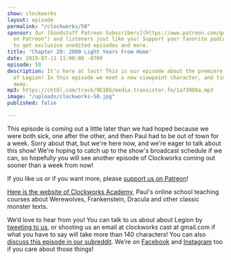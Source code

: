 ```yaml
---
show: clockworks
layout: episode
permalink: "/clockworks/50"
sponsor: Our [Goodstuff Patreon Subscribers](https://www.patreon.com/goodstuff "Goodstuff
  on Patreon") and listeners just like you! Support your favorite podcasts directly
  to get exclusive unedited episodes and more.
title: 'Chapter 20: 2000 Light Years From Home'
date: 2019-07-11 11:00:00 -0700
episode: 50
description: It's here at last! This is our episode about the premiere of season 3
  of Legion! In this episode we meet a new viewpoint character, and time keeps slipping
  away.
mp3: https://chtbl.com/track/9E18G/media.transistor.fm/1a73908a.mp3
image: "/uploads/clockworks-50.jpg"
published: false

---
```

This episode is coming out a little later than we had hoped because we were both sick, one after the other, and then Paul had to be out of town for a week. Sorry about that, but we're here now, and we're eager to talk about this show! We're hoping to catch up to the show's broadcast schedule if we can, so hopefully you will see another episode of Clockworks coming out sooner than a week from now!  
  
If you like us or if you want more, please [support us on Patreon](https://www.patreon.com/clockworkscast)!  
  
[Here is the website of Clockworks Academy](https://clockworksacademy.com/), Paul's online school teaching courses about Werewolves, Frankenstein, Dracula and other classic monster texts.

We’d love to hear from you! You can talk to us about about Legion by [tweeting to us](http://www.twitter.com/clockworkscast), or shooting us an email at clockworks cast at gmail.com if what you have to say will take more than 140 characters! You can also [discuss this episode in our subreddit](https://www.reddit.com/r/Goodstuff_fm/). We’re on [Facebook](http://facebook.com/clockworkscast) and [Instagram](https://www.instagram.com/clockworkscast) too if you care about those things!